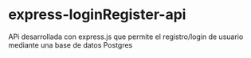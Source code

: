 # express-loginRegister-api
APi desarrollada con express.js que permite el registro/login de usuario mediante una base de datos Postgres
